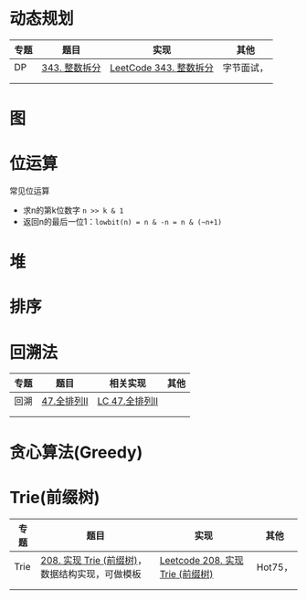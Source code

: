# 动态规划

| 专题 | 题目                                                         | 实现                                                       | 其他       |
| ---- | ------------------------------------------------------------ | ---------------------------------------------------------- | ---------- |
| DP   | [343. 整数拆分](https://leetcode.cn/problems/integer-break/description/) | [LeetCode 343. 整数拆分](02_DP/343_LC_M_integer-break.cpp) | 字节面试， |
|      |                                                              |                                                            |            |
|      |                                                              |                                                            |            |



# 图

# 位运算

常见位运算

- 求n的第k位数字 `n >> k & 1`
- 返回n的最后一位1：`lowbit(n) = n & -n = n & (~n+1)`

# 堆

# 排序

# 回溯法

| 专题 | 题目                                                    | 相关实现                                                   | 其他 |
| ---- | ------------------------------------------------------- | ---------------------------------------------------------- | ---- |
| 回溯 | [47.全排列II](03_BackTrack/47_LC_M_permutations-ii.cpp) | [LC 47.全排列II](03_BackTrack/47_LC_M_permutations-ii.cpp) |      |
|      |                                                         |                                                            |      |
|      |                                                         |                                                            |      |



# 贪心算法(Greedy)

# Trie(前缀树)

| 专题 | 题目                                                         | 实现                                                         | 其他    |
| ---- | ------------------------------------------------------------ | ------------------------------------------------------------ | ------- |
| Trie | [208. 实现 Trie (前缀树)](https://leetcode.cn/problems/implement-trie-prefix-tree/description/)，数据结构实现，可做模板<br/> | [Leetcode 208. 实现 Trie (前缀树)](01_00_Trie/208_LC_M_implement-trie-prefix-tree.cpp)<br/> | Hot75， |
|      |                                                              |                                                              |         |
|      |                                                              |                                                              |         |





